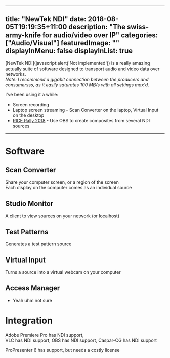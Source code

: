   ---
title: "NewTek NDI"
date: 2018-08-05T19:19:35+11:00
description: "The swiss-army-knife for audio/video over IP"
categories: ["Audio/Visual"]
featuredImage: ""
displayInMenu: false
displayInList: true
---

[NewTek NDI](javascript:alert(\'Not implemented\')) is a really amazing actually suite of software designed to transport audio and video data over networks.  
_Note: I recommend a gigabit connection between the producers and consumersss, as it easily saturates 100 MB/s with all settings max'd._


I've been using it a while:

* Screen recording
* Laptop screen streaming - Scan Converter on the laptop, Virtual Input on the desktop
* [RICE Rally 2018](../rice-rally-2018-sydney) - Use OBS to create composites from several NDI sources


---

# Software

## Scan Converter
Share your computer screen, or a region of the screen  
Each display on the computer comes as an individual source

## Studio Monitor
A client to view sources on your network (or localhost)

## Test Patterns
Generates a test pattern source

## Virtual Input
Turns a source into a virtual webcam on your computer

## Access Manager
- Yeah uhm not sure

# Integration
Adobe Premiere Pro has NDI support,  
VLC has NDI support,
OBS has NDI support,
Caspar-CG has NDI support  

ProPresenter 6 has support, but needs a costly license
